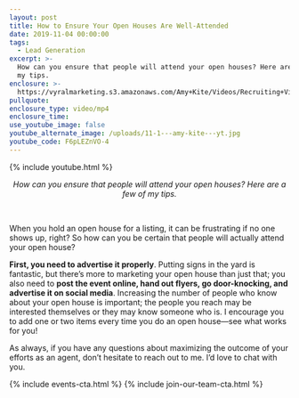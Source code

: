 ```yaml
---
layout: post
title: How to Ensure Your Open Houses Are Well-Attended
date: 2019-11-04 00:00:00
tags:
  - Lead Generation
excerpt: >-
  How can you ensure that people will attend your open houses? Here are a few of
  my tips.
enclosure: >-
  https://vyralmarketing.s3.amazonaws.com/Amy+Kite/Videos/Recruiting+Videos/How+to+Ensure+Your+Open+Houses+Are+Well-Attended.mp4
pullquote:
enclosure_type: video/mp4
enclosure_time:
use_youtube_image: false
youtube_alternate_image: /uploads/11-1---amy-kite---yt.jpg
youtube_code: F6pLEZnVO-4
---
```


{% include youtube.html %}

<center><em>How can you ensure that people will attend your open houses? Here are a few of my tips.</em></center>

&nbsp;

When you hold an open house for a listing, it can be frustrating if no one shows up, right? So how can you be certain that people will actually attend your open house?

**First, you need to advertise it properly**. Putting signs in the yard is fantastic, but there’s more to marketing your open house than just that; you also need to **post the event online, hand out flyers, go door-knocking, and advertise it on social media**. Increasing the number of people who know about your open house is important; the people you reach may be interested themselves or they may know someone who is. I encourage you to add one or two items every time you do an open house—see what works for you\!

As always, if you have any questions about maximizing the outcome of your efforts as an agent, don’t hesitate to reach out to me. I’d love to chat with you.

{% include events-cta.html %} {% include join-our-team-cta.html %}
